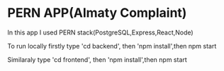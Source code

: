# PERN APP(Almaty Complaint)
In this app I used PERN stack(PostgreSQL,Express,React,Node)

To run locally firstly type 'cd backend', then 'npm install',then npm start

Similaraly type 'cd frontend', then 'npm install',then npm start